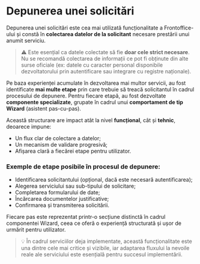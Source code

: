 # Depunerea unei solicitări

Depunerea unei solicitări este cea mai utilizată funcționalitate a Frontoffice-ului și constă în **colectarea datelor de la solicitant** necesare prestării unui anumit serviciu.

> ⚠️ Este esențial ca datele colectate să fie **doar cele strict necesare**. Nu se recomandă colectarea de informații ce pot fi obținute din alte surse oficiale (ex: datele cu caracter personal disponibile dezvoltatorului prin autentificare sau integrare cu registre naționale).

Pe baza experienței acumulate în dezvoltarea mai multor servicii, au fost identificate **mai multe etape** prin care trebuie să treacă solicitantul în cadrul procesului de depunere. Pentru fiecare etapă, au fost dezvoltate **componente specializate**, grupate în cadrul unui **comportament de tip Wizard** (asistent pas-cu-pas).

Această structurare are impact atât la nivel **funcțional**, cât și **tehnic**, deoarece impune:

* Un flux clar de colectare a datelor;
* Un mecanism de validare progresivă;
* Afișarea clară a fiecărei etape pentru utilizator.

### Exemple de etape posibile în procesul de depunere:

* Identificarea solicitantului (opțional, dacă este necesară autentificarea);
* Alegerea serviciului sau sub-tipului de solicitare;
* Completarea formularului de date;
* Încărcarea documentelor justificative;
* Confirmarea și transmiterea solicitării.

Fiecare pas este reprezentat printr-o secțiune distinctă în cadrul componentei Wizard, ceea ce oferă o experiență structurată și ușor de urmărit pentru utilizator.

> 💡 În cadrul serviciilor deja implementate, această funcționalitate este una dintre cele mai critice și vizibile, iar adaptarea fluxului la nevoile reale ale serviciului este esențială pentru succesul implementării.
